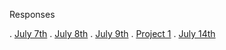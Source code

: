 Responses

.  [July 7th](https://caitlin0806.github.io/responses/July7)
.  [July 8th](https://caitlin0806.github.io/responses/July8)
.  [July 9th](https://caitlin0806.github.io/responses/July9)
.  [Project 1](https://caitlin0806.github.io/responses/Project1)
.  [July 14th](https://caitlin0806.github.io/responses/July14)

